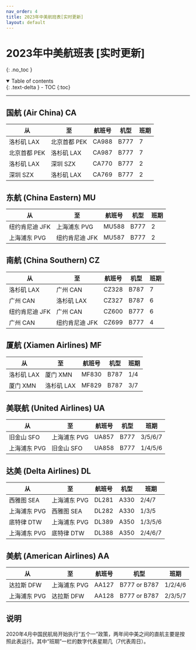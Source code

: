 ```yaml
---
nav_order: 4
title: 2023年中美航班表[实时更新]
layout: default
---
```

# 2023年中美航班表 [实时更新]

{: .no_toc }

<details open markdown="block">
  <summary>
    Table of contents
  </summary>
  {: .text-delta }
- TOC
{:toc}
</details>

---

## 国航 (Air China) CA

| 从           | 至           | 航班号 | 机型 | 班期 |
| ------------ | ------------ | ------ | ---- | ---- |
| 洛杉矶 LAX   | 北京首都 PEK | CA988  | B777 | 7    |
| 北京首都 PEK | 洛杉矶 LAX   | CA987  | B777 | 7    |
| 洛杉矶 LAX   | 深圳 SZX     | CA770  | B777 | 2    |
| 深圳 SZX     | 洛杉矶 LAX   | CA769  | B777 | 2    |

## 东航 (China Eastern) MU

| 从             | 至             | 航班号 | 机型 | 班期 |
| -------------- | -------------- | ------ | ---- | ---- |
| 纽约肯尼迪 JFK | 上海浦东 PVG   | MU588  | B777 | 2    |
| 上海浦东 PVG   | 纽约肯尼迪 JFK | MU587  | B777 | 2    |

## 南航 (China Southern) CZ

| 从             | 至             | 航班号 | 机型 | 班期 |
| -------------- | -------------- | ------ | ---- | ---- |
| 洛杉矶 LAX     | 广州 CAN       | CZ328  | B787 | 7    |
| 广州 CAN       | 洛杉矶 LAX     | CZ327  | B787 | 6    |
| 纽约肯尼迪 JFK | 广州 CAN       | CZ600  | B777 | 6    |
| 广州 CAN       | 纽约肯尼迪 JFK | CZ699  | B777 | 4    |

## 厦航 (Xiamen Airlines) MF

| 从         | 至         | 航班号 | 机型 | 班期 |
| ---------- | ---------- | ------ | ---- | ---- |
| 洛杉矶 LAX | 厦门 XMN   | MF830  | B787 | 1/4  |
| 厦门 XMN   | 洛杉矶 LAX | MF829  | B787 | 3/7  |

## 美联航 (United Airlines) UA

| 从           | 至           | 航班号 | 机型 | 班期    |
| ------------ | ------------ | ------ | ---- | ------- |
| 旧金山 SFO   | 上海浦东 PVG | UA857  | B777 | 3/5/6/7 |
| 上海浦东 PVG | 旧金山 SFO   | UA858  | B777 | 1/4/5/6 |

## 达美 (Delta Airlines) DL

| 从           | 至           | 航班号 | 机型 | 班期    |
| ------------ | ------------ | ------ | ---- | ------- |
| 西雅图 SEA   | 上海浦东 PVG | DL281  | A330 | 2/4/7   |
| 上海浦东 PVG | 西雅图 SEA   | DL282  | A330 | 1/3/5   |
| 底特律 DTW   | 上海浦东 PVG | DL389  | A350 | 1/3/5/6 |
| 上海浦东 PVG | 底特律 DTW   | DL388  | A350 | 2/4/6/7 |

## 美航 (American Airlines) AA

| 从           | 至           | 航班号 | 机型         | 班期    |
| ------------ | ------------ | ------ | ------------ | ------- |
| 达拉斯 DFW   | 上海浦东 PVG | AA127  | B777 or B787 | 1/2/4/6 |
| 上海浦东 PVG | 达拉斯 DFW   | AA128  | B777 or B787 | 2/3/5/7 |


## 说明

2020年4月中国民航局开始执行“五个一”政策，两年间中美之间的直航主要是按照此表运行。其中“班期”一栏的数字代表星期几（7代表周日）。
